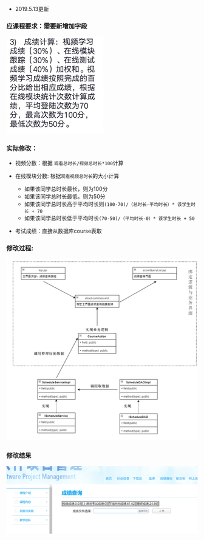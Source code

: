 - 2019.5.13更新

### 应课程要求：需要新增加字段
<img src="discription_pic/requirement.png" width=256 height=256 />

### 实际修改：

- 视频分数：根据 `观看总时长/视频总时长*100`计算
  
- 在线模块分数: 根据`观看视频总时长`的大小计算
  - 如果该同学总时长最长，则为100分
  - 如果该同学总时长最低，则为50分
  - 如果该同学总时长高于平均时长则`(100-70)/（总时长-平均时长）* 该学生时长 + 70 `
  - 如果该同学总时长低于平均时长`(70-50)/（平均时长-0）* 该学生时长 + 50`

- 考试成绩：直接从数据库course表取


### 修改过程:
![yilai](discription_pic/depency.png)

### 修改结果


![result](discription_pic/result.png)